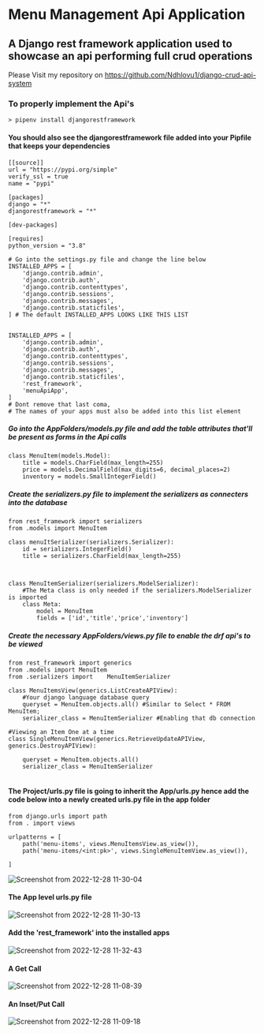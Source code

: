 # Menu Management Api Application
## A Django rest framework application used to showcase an api performing full crud operations

Please Visit my repository on https://github.com/Ndhlovu1/django-crud-api-system

### To properly implement the Api's


```shell
> pipenv install djangorestframework
```

#### You should also see the djangorestframework file added into your Pipfile that keeps your dependencies

```file
[[source]]
url = "https://pypi.org/simple"
verify_ssl = true
name = "pypi"

[packages]
django = "*"
djangorestframework = "*"

[dev-packages]

[requires]
python_version = "3.8"

```

```Python3
# Go into the settings.py file and change the line below
INSTALLED_APPS = [
    'django.contrib.admin',
    'django.contrib.auth',
    'django.contrib.contenttypes',
    'django.contrib.sessions',
    'django.contrib.messages',
    'django.contrib.staticfiles',
] # The default INSTALLED_APPS LOOKS LIKE THIS LIST

```

```Python3

INSTALLED_APPS = [
    'django.contrib.admin',
    'django.contrib.auth',
    'django.contrib.contenttypes',
    'django.contrib.sessions',
    'django.contrib.messages',
    'django.contrib.staticfiles',
    'rest_framework',
    'menuApiApp',
] 
# Dont remove that last coma, 
# The names of your apps must also be added into this list element

```


##### Go into the AppFolders/models.py file and add the table attributes that'll be present as forms in the Api calls
```Python3
class MenuItem(models.Model):
    title = models.CharField(max_length=255)
    price = models.DecimalField(max_digits=6, decimal_places=2)
    inventory = models.SmallIntegerField()

```

##### Create the serializers.py file to implement the serializers as connecters into the database

```Python3
from rest_framework import serializers
from .models import MenuItem

class menuItSerializer(serializers.Serializer):
    id = serializers.IntegerField()
    title = serializers.CharField(max_length=255)



class MenuItemSerializer(serializers.ModelSerializer):
    #The Meta class is only needed if the serializers.ModelSerializer is imported 
    class Meta:
        model = MenuItem
        fields = ['id','title','price','inventory']

```

##### Create the necessary AppFolders/views.py file to enable the drf api's to be viewed

```Python3
from rest_framework import generics
from .models import MenuItem
from .serializers import    MenuItemSerializer

class MenuItemsView(generics.ListCreateAPIView):
    #Your django language database query
    queryset = MenuItem.objects.all() #Similar to Select * FROM MenuItem;
    serializer_class = MenuItemSerializer #Enabling that db connection
    
#Viewing an Item One at a time
class SingleMenuItemView(generics.RetrieveUpdateAPIView, generics.DestroyAPIView):

    queryset = MenuItem.objects.all()
    serializer_class = MenuItemSerializer
    
```

#### The Project/urls.py file is going to inherit the App/urls.py hence add the code below into a newly created urls.py file in the app folder

```Python3
from django.urls import path
from . import views

urlpatterns = [
    path('menu-items', views.MenuItemsView.as_view()),
    path('menu-items/<int:pk>', views.SingleMenuItemView.as_view()),
    
]

```

![Screenshot from 2022-12-28 11-30-04](https://user-images.githubusercontent.com/46927702/209790529-ad628055-8206-46f8-9257-7858cbd85bba.png)

#### The App level urls.py file
![Screenshot from 2022-12-28 11-30-13](https://user-images.githubusercontent.com/46927702/209790533-08d1b433-fc81-421c-82e5-c0eb1fdd4fd9.png)

#### Add the 'rest_framework' into the installed apps
![Screenshot from 2022-12-28 11-32-43](https://user-images.githubusercontent.com/46927702/209790781-7ffd91d8-e0a4-46d5-9f92-79fd74d690de.png)



#### A Get Call
![Screenshot from 2022-12-28 11-08-39](https://user-images.githubusercontent.com/46927702/209790347-a59ef498-9b67-4c18-afd5-a7079ef6b155.png)


#### An Inset/Put Call
![Screenshot from 2022-12-28 11-09-18](https://user-images.githubusercontent.com/46927702/209790355-0025b610-2db4-4716-a311-f422a07d4404.png)







